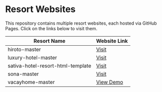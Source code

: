 # Resort Websites

This repository contains multiple resort websites, each hosted via GitHub Pages. Click on the links below to visit them.

| Resort Name | Website Link |
|-------------|--------------|
| hiroto-master     | [Visit](https://auxxweb.github.io/resort-webistes/hiroto-master/) |
| luxury-hotel-master     | [Visit](https://auxxweb.github.io/resort-webistes/luxury-hotel-master/) |
| sativa-hotel-resort-html-template     | [Visit](https://auxxweb.github.io/resort-webistes/sativa-hotel-resort-html-template/) |
| sona-master    | [Visit](https://auxxweb.github.io/resort-webistes/sona-master/) |
| vacayhome-master    | <a href="https://auxxweb.github.io/resort-webistes/vacayhome-master/" target="_blank">View Demo</a>  |
